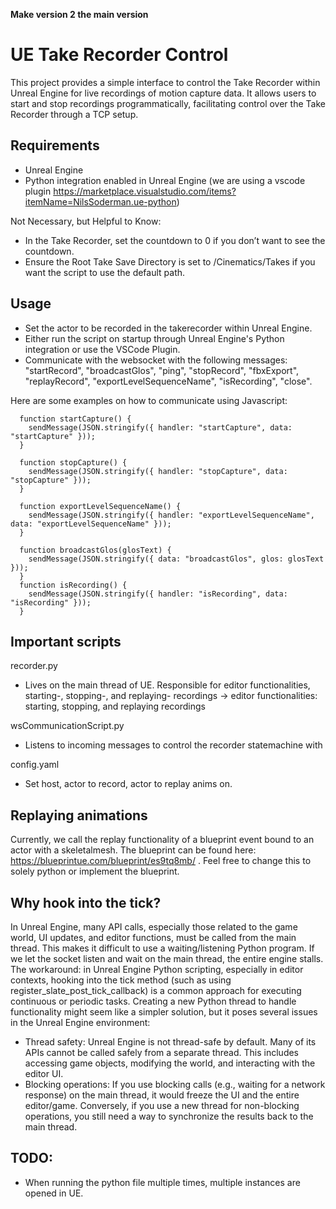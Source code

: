 **Make version 2 the main version**
 
 # UE Take Recorder Control
This project provides a simple interface to control the Take Recorder within Unreal Engine for live recordings of motion capture data. It allows users to start and stop recordings programmatically, facilitating control over the Take Recorder through a TCP setup.

## Requirements
- Unreal Engine 
- Python integration enabled in Unreal Engine (we are using a vscode plugin https://marketplace.visualstudio.com/items?itemName=NilsSoderman.ue-python)

Not Necessary, but Helpful to Know:
- In the Take Recorder, set the countdown to 0 if you don’t want to see the countdown.
- Ensure the Root Take Save Directory is set to /Cinematics/Takes if you want the script to use the default path.

## Usage
- Set the actor to be recorded in the takerecorder within Unreal Engine.
- Either run the script on startup through Unreal Engine's Python integration or use the VSCode Plugin.
- Communicate with the websocket with the following messages: "startRecord", "broadcastGlos", "ping", "stopRecord", "fbxExport", "replayRecord", "exportLevelSequenceName", "isRecording", "close".

Here are some examples on how to communicate using Javascript:
```
  function startCapture() {
    sendMessage(JSON.stringify({ handler: "startCapture", data: "startCapture" }));
  }

  function stopCapture() {
    sendMessage(JSON.stringify({ handler: "stopCapture", data: "stopCapture" }));
  }

  function exportLevelSequenceName() {
    sendMessage(JSON.stringify({ handler: "exportLevelSequenceName", data: "exportLevelSequenceName" }));
  }

  function broadcastGlos(glosText) {
    sendMessage(JSON.stringify({ data: "broadcastGlos", glos: glosText }));
  }
  function isRecording() {
    sendMessage(JSON.stringify({ handler: "isRecording", data: "isRecording" }));
  }
```

## Important scripts
recorder.py
- Lives on the main thread of UE. Responsible for editor functionalities, starting-, stopping-, and replaying- recordings → editor functionalities: starting, stopping, and replaying recordings

wsCommunicationScript.py
- Listens to incoming messages to control the recorder statemachine with

config.yaml
- Set host, actor to record, actor to replay anims on.

## Replaying animations
Currently, we call the replay functionality of a blueprint event bound to an actor with a skeletalmesh. The blueprint can be found here: https://blueprintue.com/blueprint/es9tq8mb/ .
Feel free to change this to solely python or implement the blueprint.

## Why hook into the tick?
In Unreal Engine, many API calls, especially those related to the game world, UI updates, and editor functions, must be called from the main thread. This makes it difficult to use a waiting/listening Python program. If we let the socket listen and wait on the main thread, the entire engine stalls. The workaround: in Unreal Engine Python scripting, especially in editor contexts, hooking into the tick method (such as using register_slate_post_tick_callback) is a common approach for executing continuous or periodic tasks.
Creating a new Python thread to handle functionality might seem like a simpler solution, but it poses several issues in the Unreal Engine environment:
- Thread safety: Unreal Engine is not thread-safe by default. Many of its APIs cannot be called safely from a separate thread. This includes accessing game objects, modifying the world, and interacting with the editor UI.
- Blocking operations: If you use blocking calls (e.g., waiting for a network response) on the main thread, it would freeze the UI and the entire editor/game. Conversely, if you use a new thread for non-blocking operations, you still need a way to synchronize the results back to the main thread.


## TODO:
- When running the python file multiple times, multiple instances are opened in UE.

